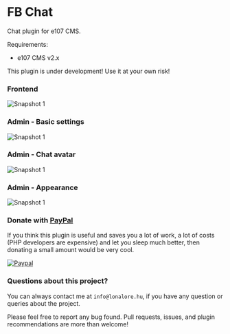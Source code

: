 FB Chat
=======

Chat plugin for e107 CMS.

Requirements:
- e107 CMS v2.x

This plugin is under development! Use it at your own risk!

### Frontend
![Snapshot 1](http://demo.lonalore.hu/screenshots/fb_chat/01.png)

### Admin - Basic settings
![Snapshot 1](http://demo.lonalore.hu/screenshots/fb_chat/02.png)

### Admin - Chat avatar
![Snapshot 1](http://demo.lonalore.hu/screenshots/fb_chat/03.png)

### Admin - Appearance
![Snapshot 1](http://demo.lonalore.hu/screenshots/fb_chat/04.png)

### Donate with [PayPal](https://www.paypal.com/cgi-bin/webscr?cmd=_s-xclick&hosted_button_id=PQYDBAMQ3D2UG)

If you think this plugin is useful and saves you a lot of work, a lot of costs (PHP developers are expensive) and let you sleep much better, then donating a small amount would be very cool.

[![Paypal](https://www.paypalobjects.com/en_US/i/btn/btn_donateCC_LG.gif)](https://www.paypal.com/cgi-bin/webscr?cmd=_s-xclick&hosted_button_id=PQYDBAMQ3D2UG)

### Questions about this project?

You can always contact me at `info@lonalore.hu`, if you have any question or queries about the project. 

Please feel free to report any bug found. Pull requests, issues, and plugin recommendations are more than welcome!
